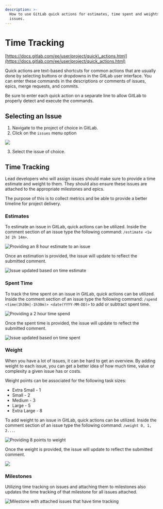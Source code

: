 ```yaml
---
description: >-
  How to use GitLab quick actions for estimates, time spent and weights on
  issues.
---
```


# Time Tracking

[https://docs.gitlab.com/ee/user/project/quick\_actions.html](https://docs.gitlab.com/ee/user/project/quick_actions.html)

Quick actions are text-based shortcuts for common actions that are usually done by selecting buttons or dropdowns in the GitLab user interface. You can enter these commands in the descriptions or comments of issues, epics, merge requests, and commits.

Be sure to enter each quick action on a separate line to allow GitLab to properly detect and execute the commands.

## Selecting an Issue

1. Navigate to the project of choice in GitLab.
2. Click on the `issues` menu option

![](../.gitbook/assets/image%20%2866%29.png)

3. Select the issue of choice.

## Time Tracking

Lead developers who will assign issues should make sure to provide a time estimate and weight to them. They should also ensure these issues are attached to the appropriate milestones and epics. 

The purpose of this is to collect metrics and be able to provide a better timeline for project delivery.

### Estimates

To estimate an issue in GitLab, quick actions can be utilized. Inside the comment section of an issue type the following command: `/estimate <1w 3d 2h 14m>`. 

![Providing an 8 hour estimate to an issue](../.gitbook/assets/image%20%2868%29.png)

Once an estimation is provided, the issue will update to reflect the submitted comment.

![Issue updated based on time estimate](../.gitbook/assets/image%20%2864%29.png)

### Spent Time

To track the time spent on an issue in GitLab, quick actions can be utilized. Inside the comment section of an issue type the following command: `/spend <time(1h30m|-1h30m)> <date(YYYY-MM-DD)>` to add or subtract spent time.

![Providing a 2 hour time spend](../.gitbook/assets/image%20%2871%29.png)

Once the spent time is provided, the issue will update to reflect the submitted comment.

![Issue updated based on time spent](../.gitbook/assets/image%20%2862%29.png)

### Weight

When you have a lot of issues, it can be hard to get an overview. By adding weight to each issue, you can get a better idea of how much time, value or complexity a given issue has or costs.

Weight points can be associated for the following task sizes:

* Extra Small - 1
* Small - 2
* Medium - 3
* Large - 5
* Extra Large - 8 

To add weight to an issue in GitLab, quick actions can be utilized. Inside the comment section of an issue type the following command:  `/weight 0, 1, 2...`.

![Providing 8 points to weight](../.gitbook/assets/image%20%2860%29.png)

Once the weight is provided, the issue will update to reflect the submitted comment.

![](../.gitbook/assets/image%20%2863%29.png)

### Milestones

Utilizing time tracking on issues and attaching them to milestones also updates the time tracking of that milestone for all issues attached. 

![Milestone with attached issues that have time tracking](../.gitbook/assets/image%20%2870%29.png)



